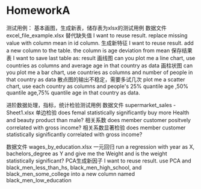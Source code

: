 # HomeworkA
<!-- USAGE EXAMPLES -->
测试用例：
基本画图，生成新表，储存表为xlsx的测试用例
数据文件
excel_file_example.xlsx
替代缺失值
I want to reuse result. replace missing value with column mean in id column.
生成新特征
I want to reuse result. add a new column to the table. the column is age deviation from mean
保存结果表
I want to save last table as: result
画线图
can you plot me a line chart, use countries as columns and average age in that country as data
画柱状图
can you plot me a bar chart, use countries as columns and number of people in that country as data
散点图的输出不稳定，需要多试几次
plot me a scatter chart, use each country as columns and people's 25% quantile age ,50% quantile age,75% quantile age in that country as data.  

进阶数据处理，指标，统计检验测试用例
数据文件
supermarket_sales - Sheet1.xlsx
单边检验
does femal statistically significantly buy more Health and beauty product than male?
相关系数
does member customer positvely correlated with gross income?
相关系数显著检验
does member customer statistically significantly correlated with gross income?

数据文件
wages_by_education.xlsx
一元回归
run a regression with year as X, bachelors_degree as Y and give me the Weight and is the weight statistically significant?
PCA生成新因子
I want to reuse result.  use PCA and black_men_less_than_hs, black_men_high_school, and black_men_some_college into a new column named black_men_low_education 
